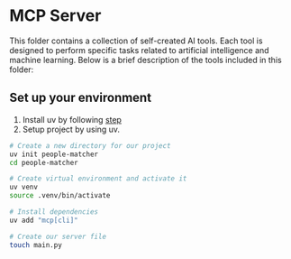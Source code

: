 # MCP Server

This folder contains a collection of self-created AI tools. Each tool is designed to perform specific tasks related to artificial intelligence and machine learning. Below is a brief description of the tools included in this folder:

## Set up your environment
1. Install uv by following [step](https://github.com/astral-sh/uv)
2. Setup project by using uv.
```sh
# Create a new directory for our project
uv init people-matcher
cd people-matcher

# Create virtual environment and activate it
uv venv
source .venv/bin/activate

# Install dependencies
uv add "mcp[cli]"

# Create our server file
touch main.py
```